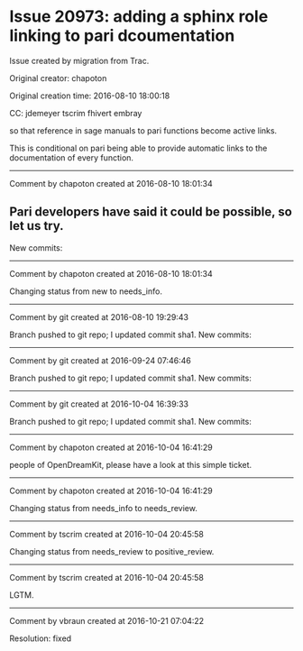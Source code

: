 # Issue 20973: adding a sphinx role linking to pari dcoumentation

Issue created by migration from Trac.

Original creator: chapoton

Original creation time: 2016-08-10 18:00:18

CC:  jdemeyer tscrim fhivert embray

so that reference in sage manuals to pari functions become active links.

This is conditional on pari being able to provide automatic links
to the documentation of every function.


---

Comment by chapoton created at 2016-08-10 18:01:34

Pari developers have said it could be possible, so let us try.
----
New commits:


---

Comment by chapoton created at 2016-08-10 18:01:34

Changing status from new to needs_info.


---

Comment by git created at 2016-08-10 19:29:43

Branch pushed to git repo; I updated commit sha1. New commits:


---

Comment by git created at 2016-09-24 07:46:46

Branch pushed to git repo; I updated commit sha1. New commits:


---

Comment by git created at 2016-10-04 16:39:33

Branch pushed to git repo; I updated commit sha1. New commits:


---

Comment by chapoton created at 2016-10-04 16:41:29

people of OpenDreamKit, please have a look at this simple ticket.


---

Comment by chapoton created at 2016-10-04 16:41:29

Changing status from needs_info to needs_review.


---

Comment by tscrim created at 2016-10-04 20:45:58

Changing status from needs_review to positive_review.


---

Comment by tscrim created at 2016-10-04 20:45:58

LGTM.


---

Comment by vbraun created at 2016-10-21 07:04:22

Resolution: fixed

